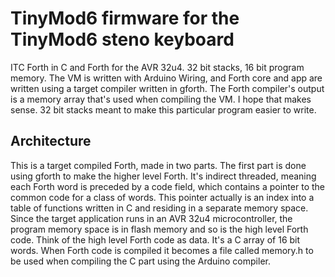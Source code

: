 # TinyMod6 firmware for the TinyMod6 steno keyboard
ITC Forth in C and Forth for the AVR 32u4. 32 bit stacks, 16 bit program memory. The VM is written with Arduino Wiring, and Forth core and app are written using a target compiler written in gforth. The Forth compiler's output is a memory array that's used when compiling the VM. I hope that makes sense. 32 bit stacks meant to make this particular program easier to write.

## Architecture
This is a target compiled Forth, made in two parts. The first part is done using gforth to make the higher level Forth. It's indirect threaded, meaning each Forth word is preceded by a code field, which contains a pointer to the common code for a class of words. This pointer actually is an index into a table of functions written in C and residing in a separate memory space. Since the target application runs in an AVR 32u4 microcontroller, the program memory space is in flash memory and so is the high level Forth code. Think of the high level Forth code as data. It's a C array of 16 bit words. When Forth code is compiled it becomes a file called memory.h to be used when compiling the C part using the Arduino compiler.
